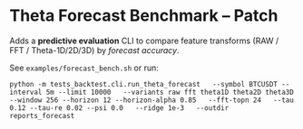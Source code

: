 # Theta Forecast Benchmark – Patch

Adds a **predictive evaluation** CLI to compare feature transforms (RAW / FFT / Theta-1D/2D/3D) by *forecast accuracy*.

See `examples/forecast_bench.sh` or run:

```
python -m tests_backtest.cli.run_theta_forecast   --symbol BTCUSDT --interval 5m --limit 10000   --variants raw fft theta1D theta2D theta3D   --window 256 --horizon 12 --horizon-alpha 0.85   --fft-topn 24   --tau 0.12 --tau-re 0.02 --psi 0.0   --ridge 1e-3   --outdir reports_forecast
```
